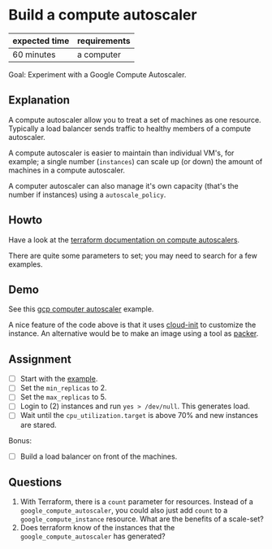 # Build a compute autoscaler

|expected time|requirements|
|-------------|------------|
| 60 minutes  | a computer |

Goal: Experiment with a Google Compute Autoscaler.

## Explanation

A compute autoscaler allow you to treat a set of machines as one resource. Typically a load balancer sends traffic to healthy members of a compute autoscaler.

A compute autoscaler is easier to maintain than individual VM's, for example; a single number (`instances`) can scale up (or down) the amount of machines in a compute autoscaler.

A computer autoscaler can also manage it's own capacity (that's the number if instances) using a `autoscale_policy`.

## Howto

Have a look at the [terraform documentation on compute autoscalers](https://registry.terraform.io/providers/hashicorp/google/latest/docs/resources/compute_autoscaler).

There are quite some parameters to set; you may need to search for a few examples.

## Demo

See this [gcp computer autoscaler](https://github.com/robertdebock/terraform-gcp-compute-autoscaler) example.

A nice feature of the code above is that it uses [cloud-init](https://cloudinit.readthedocs.io/en/latest/) to customize the instance. An alternative would be to make an image using a tool as [packer](https://www.packer.io/).

## Assignment

- [ ] Start with the [example](https://github.com/robertdebock/terraform-gcp-compute-autoscaler).
- [ ] Set the `min_replicas` to 2.
- [ ] Set the `max_replicas` to 5.
- [ ] Login to (2) instances and run `yes > /dev/null`. This generates load.
- [ ] Wait until the `cpu_utilization.target` is above 70% and new instances are stared.

Bonus:
- [ ] Build a load balancer on front of the machines.

## Questions

1. With Terraform, there is a `count` parameter for resources. Instead of a `google_compute_autoscaler`, you could also just add `count` to a `google_compute_instance` resource. What are the benefits of a scale-set?
2. Does terraform know of the instances that the `google_compute_autoscaler` has generated?
